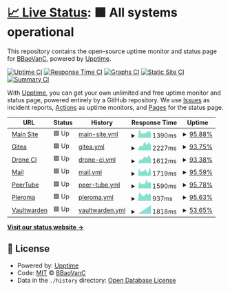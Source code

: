 # [📈 Live Status](https://status.boba.best): <!--live status--> **🟩 All systems operational**

This repository contains the open-source uptime monitor and status page for [BBaoVanC](https://bbaovanc.com), powered by [Upptime](https://github.com/upptime/upptime).

[![Uptime CI](https://github.com/BBaoVanC/status.boba.best/workflows/Uptime%20CI/badge.svg)](https://github.com/BBaoVanC/status.boba.best/actions?query=workflow%3A%22Uptime+CI%22)
[![Response Time CI](https://github.com/BBaoVanC/status.boba.best/workflows/Response%20Time%20CI/badge.svg)](https://github.com/BBaoVanC/status.boba.best/actions?query=workflow%3A%22Response+Time+CI%22)
[![Graphs CI](https://github.com/BBaoVanC/status.boba.best/workflows/Graphs%20CI/badge.svg)](https://github.com/BBaoVanC/status.boba.best/actions?query=workflow%3A%22Graphs+CI%22)
[![Static Site CI](https://github.com/BBaoVanC/status.boba.best/workflows/Static%20Site%20CI/badge.svg)](https://github.com/BBaoVanC/status.boba.best/actions?query=workflow%3A%22Static+Site+CI%22)
[![Summary CI](https://github.com/BBaoVanC/status.boba.best/workflows/Summary%20CI/badge.svg)](https://github.com/BBaoVanC/status.boba.best/actions?query=workflow%3A%22Summary+CI%22)

With [Upptime](https://upptime.js.org), you can get your own unlimited and free uptime monitor and status page, powered entirely by a GitHub repository. We use [Issues](https://github.com/BBaoVanC/status.boba.best/issues) as incident reports, [Actions](https://github.com/BBaoVanC/status.boba.best/actions) as uptime monitors, and [Pages](https://status.boba.best) for the status page.

<!--start: status pages-->
<!-- This summary is generated by Upptime (https://github.com/upptime/upptime) -->
<!-- Do not edit this manually, your changes will be overwritten -->
<!-- prettier-ignore -->
| URL | Status | History | Response Time | Uptime |
| --- | ------ | ------- | ------------- | ------ |
| <img alt="" src="https://favicons.githubusercontent.com/boba.best" height="13"> [Main Site](https://boba.best) | 🟩 Up | [main-site.yml](https://github.com/BBaoVanC/status.boba.best/commits/HEAD/history/main-site.yml) | <details><summary><img alt="Response time graph" src="./graphs/main-site/response-time-week.png" height="20"> 1390ms</summary><br><a href="https://status.boba.best/history/main-site"><img alt="Response time 1474" src="https://img.shields.io/endpoint?url=https%3A%2F%2Fraw.githubusercontent.com%2FBBaoVanC%2Fstatus.boba.best%2FHEAD%2Fapi%2Fmain-site%2Fresponse-time.json"></a><br><a href="https://status.boba.best/history/main-site"><img alt="24-hour response time 2576" src="https://img.shields.io/endpoint?url=https%3A%2F%2Fraw.githubusercontent.com%2FBBaoVanC%2Fstatus.boba.best%2FHEAD%2Fapi%2Fmain-site%2Fresponse-time-day.json"></a><br><a href="https://status.boba.best/history/main-site"><img alt="7-day response time 1390" src="https://img.shields.io/endpoint?url=https%3A%2F%2Fraw.githubusercontent.com%2FBBaoVanC%2Fstatus.boba.best%2FHEAD%2Fapi%2Fmain-site%2Fresponse-time-week.json"></a><br><a href="https://status.boba.best/history/main-site"><img alt="30-day response time 1474" src="https://img.shields.io/endpoint?url=https%3A%2F%2Fraw.githubusercontent.com%2FBBaoVanC%2Fstatus.boba.best%2FHEAD%2Fapi%2Fmain-site%2Fresponse-time-month.json"></a><br><a href="https://status.boba.best/history/main-site"><img alt="1-year response time 1474" src="https://img.shields.io/endpoint?url=https%3A%2F%2Fraw.githubusercontent.com%2FBBaoVanC%2Fstatus.boba.best%2FHEAD%2Fapi%2Fmain-site%2Fresponse-time-year.json"></a></details> | <details><summary><a href="https://status.boba.best/history/main-site">95.88%</a></summary><a href="https://status.boba.best/history/main-site"><img alt="All-time uptime 98.92%" src="https://img.shields.io/endpoint?url=https%3A%2F%2Fraw.githubusercontent.com%2FBBaoVanC%2Fstatus.boba.best%2FHEAD%2Fapi%2Fmain-site%2Fuptime.json"></a><br><a href="https://status.boba.best/history/main-site"><img alt="24-hour uptime 71.18%" src="https://img.shields.io/endpoint?url=https%3A%2F%2Fraw.githubusercontent.com%2FBBaoVanC%2Fstatus.boba.best%2FHEAD%2Fapi%2Fmain-site%2Fuptime-day.json"></a><br><a href="https://status.boba.best/history/main-site"><img alt="7-day uptime 95.88%" src="https://img.shields.io/endpoint?url=https%3A%2F%2Fraw.githubusercontent.com%2FBBaoVanC%2Fstatus.boba.best%2FHEAD%2Fapi%2Fmain-site%2Fuptime-week.json"></a><br><a href="https://status.boba.best/history/main-site"><img alt="30-day uptime 98.92%" src="https://img.shields.io/endpoint?url=https%3A%2F%2Fraw.githubusercontent.com%2FBBaoVanC%2Fstatus.boba.best%2FHEAD%2Fapi%2Fmain-site%2Fuptime-month.json"></a><br><a href="https://status.boba.best/history/main-site"><img alt="1-year uptime 98.92%" src="https://img.shields.io/endpoint?url=https%3A%2F%2Fraw.githubusercontent.com%2FBBaoVanC%2Fstatus.boba.best%2FHEAD%2Fapi%2Fmain-site%2Fuptime-year.json"></a></details>
| <img alt="" src="https://favicons.githubusercontent.com/git.boba.best" height="13"> [Gitea](https://git.boba.best) | 🟩 Up | [gitea.yml](https://github.com/BBaoVanC/status.boba.best/commits/HEAD/history/gitea.yml) | <details><summary><img alt="Response time graph" src="./graphs/gitea/response-time-week.png" height="20"> 2227ms</summary><br><a href="https://status.boba.best/history/gitea"><img alt="Response time 2227" src="https://img.shields.io/endpoint?url=https%3A%2F%2Fraw.githubusercontent.com%2FBBaoVanC%2Fstatus.boba.best%2FHEAD%2Fapi%2Fgitea%2Fresponse-time.json"></a><br><a href="https://status.boba.best/history/gitea"><img alt="24-hour response time 3985" src="https://img.shields.io/endpoint?url=https%3A%2F%2Fraw.githubusercontent.com%2FBBaoVanC%2Fstatus.boba.best%2FHEAD%2Fapi%2Fgitea%2Fresponse-time-day.json"></a><br><a href="https://status.boba.best/history/gitea"><img alt="7-day response time 2227" src="https://img.shields.io/endpoint?url=https%3A%2F%2Fraw.githubusercontent.com%2FBBaoVanC%2Fstatus.boba.best%2FHEAD%2Fapi%2Fgitea%2Fresponse-time-week.json"></a><br><a href="https://status.boba.best/history/gitea"><img alt="30-day response time 2227" src="https://img.shields.io/endpoint?url=https%3A%2F%2Fraw.githubusercontent.com%2FBBaoVanC%2Fstatus.boba.best%2FHEAD%2Fapi%2Fgitea%2Fresponse-time-month.json"></a><br><a href="https://status.boba.best/history/gitea"><img alt="1-year response time 2227" src="https://img.shields.io/endpoint?url=https%3A%2F%2Fraw.githubusercontent.com%2FBBaoVanC%2Fstatus.boba.best%2FHEAD%2Fapi%2Fgitea%2Fresponse-time-year.json"></a></details> | <details><summary><a href="https://status.boba.best/history/gitea">93.75%</a></summary><a href="https://status.boba.best/history/gitea"><img alt="All-time uptime 93.75%" src="https://img.shields.io/endpoint?url=https%3A%2F%2Fraw.githubusercontent.com%2FBBaoVanC%2Fstatus.boba.best%2FHEAD%2Fapi%2Fgitea%2Fuptime.json"></a><br><a href="https://status.boba.best/history/gitea"><img alt="24-hour uptime 71.18%" src="https://img.shields.io/endpoint?url=https%3A%2F%2Fraw.githubusercontent.com%2FBBaoVanC%2Fstatus.boba.best%2FHEAD%2Fapi%2Fgitea%2Fuptime-day.json"></a><br><a href="https://status.boba.best/history/gitea"><img alt="7-day uptime 93.75%" src="https://img.shields.io/endpoint?url=https%3A%2F%2Fraw.githubusercontent.com%2FBBaoVanC%2Fstatus.boba.best%2FHEAD%2Fapi%2Fgitea%2Fuptime-week.json"></a><br><a href="https://status.boba.best/history/gitea"><img alt="30-day uptime 93.75%" src="https://img.shields.io/endpoint?url=https%3A%2F%2Fraw.githubusercontent.com%2FBBaoVanC%2Fstatus.boba.best%2FHEAD%2Fapi%2Fgitea%2Fuptime-month.json"></a><br><a href="https://status.boba.best/history/gitea"><img alt="1-year uptime 93.75%" src="https://img.shields.io/endpoint?url=https%3A%2F%2Fraw.githubusercontent.com%2FBBaoVanC%2Fstatus.boba.best%2FHEAD%2Fapi%2Fgitea%2Fuptime-year.json"></a></details>
| <img alt="" src="https://favicons.githubusercontent.com/drone.boba.best" height="13"> [Drone CI](https://drone.boba.best) | 🟩 Up | [drone-ci.yml](https://github.com/BBaoVanC/status.boba.best/commits/HEAD/history/drone-ci.yml) | <details><summary><img alt="Response time graph" src="./graphs/drone-ci/response-time-week.png" height="20"> 1612ms</summary><br><a href="https://status.boba.best/history/drone-ci"><img alt="Response time 1612" src="https://img.shields.io/endpoint?url=https%3A%2F%2Fraw.githubusercontent.com%2FBBaoVanC%2Fstatus.boba.best%2FHEAD%2Fapi%2Fdrone-ci%2Fresponse-time.json"></a><br><a href="https://status.boba.best/history/drone-ci"><img alt="24-hour response time 2823" src="https://img.shields.io/endpoint?url=https%3A%2F%2Fraw.githubusercontent.com%2FBBaoVanC%2Fstatus.boba.best%2FHEAD%2Fapi%2Fdrone-ci%2Fresponse-time-day.json"></a><br><a href="https://status.boba.best/history/drone-ci"><img alt="7-day response time 1612" src="https://img.shields.io/endpoint?url=https%3A%2F%2Fraw.githubusercontent.com%2FBBaoVanC%2Fstatus.boba.best%2FHEAD%2Fapi%2Fdrone-ci%2Fresponse-time-week.json"></a><br><a href="https://status.boba.best/history/drone-ci"><img alt="30-day response time 1612" src="https://img.shields.io/endpoint?url=https%3A%2F%2Fraw.githubusercontent.com%2FBBaoVanC%2Fstatus.boba.best%2FHEAD%2Fapi%2Fdrone-ci%2Fresponse-time-month.json"></a><br><a href="https://status.boba.best/history/drone-ci"><img alt="1-year response time 1612" src="https://img.shields.io/endpoint?url=https%3A%2F%2Fraw.githubusercontent.com%2FBBaoVanC%2Fstatus.boba.best%2FHEAD%2Fapi%2Fdrone-ci%2Fresponse-time-year.json"></a></details> | <details><summary><a href="https://status.boba.best/history/drone-ci">93.38%</a></summary><a href="https://status.boba.best/history/drone-ci"><img alt="All-time uptime 93.38%" src="https://img.shields.io/endpoint?url=https%3A%2F%2Fraw.githubusercontent.com%2FBBaoVanC%2Fstatus.boba.best%2FHEAD%2Fapi%2Fdrone-ci%2Fuptime.json"></a><br><a href="https://status.boba.best/history/drone-ci"><img alt="24-hour uptime 69.44%" src="https://img.shields.io/endpoint?url=https%3A%2F%2Fraw.githubusercontent.com%2FBBaoVanC%2Fstatus.boba.best%2FHEAD%2Fapi%2Fdrone-ci%2Fuptime-day.json"></a><br><a href="https://status.boba.best/history/drone-ci"><img alt="7-day uptime 93.38%" src="https://img.shields.io/endpoint?url=https%3A%2F%2Fraw.githubusercontent.com%2FBBaoVanC%2Fstatus.boba.best%2FHEAD%2Fapi%2Fdrone-ci%2Fuptime-week.json"></a><br><a href="https://status.boba.best/history/drone-ci"><img alt="30-day uptime 93.38%" src="https://img.shields.io/endpoint?url=https%3A%2F%2Fraw.githubusercontent.com%2FBBaoVanC%2Fstatus.boba.best%2FHEAD%2Fapi%2Fdrone-ci%2Fuptime-month.json"></a><br><a href="https://status.boba.best/history/drone-ci"><img alt="1-year uptime 93.38%" src="https://img.shields.io/endpoint?url=https%3A%2F%2Fraw.githubusercontent.com%2FBBaoVanC%2Fstatus.boba.best%2FHEAD%2Fapi%2Fdrone-ci%2Fuptime-year.json"></a></details>
| <img alt="" src="https://favicons.githubusercontent.com/mail.boba.best" height="13"> [Mail](https://mail.boba.best) | 🟩 Up | [mail.yml](https://github.com/BBaoVanC/status.boba.best/commits/HEAD/history/mail.yml) | <details><summary><img alt="Response time graph" src="./graphs/mail/response-time-week.png" height="20"> 1719ms</summary><br><a href="https://status.boba.best/history/mail"><img alt="Response time 1315" src="https://img.shields.io/endpoint?url=https%3A%2F%2Fraw.githubusercontent.com%2FBBaoVanC%2Fstatus.boba.best%2FHEAD%2Fapi%2Fmail%2Fresponse-time.json"></a><br><a href="https://status.boba.best/history/mail"><img alt="24-hour response time 4501" src="https://img.shields.io/endpoint?url=https%3A%2F%2Fraw.githubusercontent.com%2FBBaoVanC%2Fstatus.boba.best%2FHEAD%2Fapi%2Fmail%2Fresponse-time-day.json"></a><br><a href="https://status.boba.best/history/mail"><img alt="7-day response time 1719" src="https://img.shields.io/endpoint?url=https%3A%2F%2Fraw.githubusercontent.com%2FBBaoVanC%2Fstatus.boba.best%2FHEAD%2Fapi%2Fmail%2Fresponse-time-week.json"></a><br><a href="https://status.boba.best/history/mail"><img alt="30-day response time 1315" src="https://img.shields.io/endpoint?url=https%3A%2F%2Fraw.githubusercontent.com%2FBBaoVanC%2Fstatus.boba.best%2FHEAD%2Fapi%2Fmail%2Fresponse-time-month.json"></a><br><a href="https://status.boba.best/history/mail"><img alt="1-year response time 1315" src="https://img.shields.io/endpoint?url=https%3A%2F%2Fraw.githubusercontent.com%2FBBaoVanC%2Fstatus.boba.best%2FHEAD%2Fapi%2Fmail%2Fresponse-time-year.json"></a></details> | <details><summary><a href="https://status.boba.best/history/mail">95.59%</a></summary><a href="https://status.boba.best/history/mail"><img alt="All-time uptime 98.09%" src="https://img.shields.io/endpoint?url=https%3A%2F%2Fraw.githubusercontent.com%2FBBaoVanC%2Fstatus.boba.best%2FHEAD%2Fapi%2Fmail%2Fuptime.json"></a><br><a href="https://status.boba.best/history/mail"><img alt="24-hour uptime 69.44%" src="https://img.shields.io/endpoint?url=https%3A%2F%2Fraw.githubusercontent.com%2FBBaoVanC%2Fstatus.boba.best%2FHEAD%2Fapi%2Fmail%2Fuptime-day.json"></a><br><a href="https://status.boba.best/history/mail"><img alt="7-day uptime 95.59%" src="https://img.shields.io/endpoint?url=https%3A%2F%2Fraw.githubusercontent.com%2FBBaoVanC%2Fstatus.boba.best%2FHEAD%2Fapi%2Fmail%2Fuptime-week.json"></a><br><a href="https://status.boba.best/history/mail"><img alt="30-day uptime 98.09%" src="https://img.shields.io/endpoint?url=https%3A%2F%2Fraw.githubusercontent.com%2FBBaoVanC%2Fstatus.boba.best%2FHEAD%2Fapi%2Fmail%2Fuptime-month.json"></a><br><a href="https://status.boba.best/history/mail"><img alt="1-year uptime 98.09%" src="https://img.shields.io/endpoint?url=https%3A%2F%2Fraw.githubusercontent.com%2FBBaoVanC%2Fstatus.boba.best%2FHEAD%2Fapi%2Fmail%2Fuptime-year.json"></a></details>
| <img alt="" src="https://favicons.githubusercontent.com/peertube.boba.best" height="13"> [PeerTube](https://peertube.boba.best) | 🟩 Up | [peer-tube.yml](https://github.com/BBaoVanC/status.boba.best/commits/HEAD/history/peer-tube.yml) | <details><summary><img alt="Response time graph" src="./graphs/peer-tube/response-time-week.png" height="20"> 1590ms</summary><br><a href="https://status.boba.best/history/peer-tube"><img alt="Response time 1099" src="https://img.shields.io/endpoint?url=https%3A%2F%2Fraw.githubusercontent.com%2FBBaoVanC%2Fstatus.boba.best%2FHEAD%2Fapi%2Fpeer-tube%2Fresponse-time.json"></a><br><a href="https://status.boba.best/history/peer-tube"><img alt="24-hour response time 3827" src="https://img.shields.io/endpoint?url=https%3A%2F%2Fraw.githubusercontent.com%2FBBaoVanC%2Fstatus.boba.best%2FHEAD%2Fapi%2Fpeer-tube%2Fresponse-time-day.json"></a><br><a href="https://status.boba.best/history/peer-tube"><img alt="7-day response time 1590" src="https://img.shields.io/endpoint?url=https%3A%2F%2Fraw.githubusercontent.com%2FBBaoVanC%2Fstatus.boba.best%2FHEAD%2Fapi%2Fpeer-tube%2Fresponse-time-week.json"></a><br><a href="https://status.boba.best/history/peer-tube"><img alt="30-day response time 1099" src="https://img.shields.io/endpoint?url=https%3A%2F%2Fraw.githubusercontent.com%2FBBaoVanC%2Fstatus.boba.best%2FHEAD%2Fapi%2Fpeer-tube%2Fresponse-time-month.json"></a><br><a href="https://status.boba.best/history/peer-tube"><img alt="1-year response time 1099" src="https://img.shields.io/endpoint?url=https%3A%2F%2Fraw.githubusercontent.com%2FBBaoVanC%2Fstatus.boba.best%2FHEAD%2Fapi%2Fpeer-tube%2Fresponse-time-year.json"></a></details> | <details><summary><a href="https://status.boba.best/history/peer-tube">95.78%</a></summary><a href="https://status.boba.best/history/peer-tube"><img alt="All-time uptime 98.88%" src="https://img.shields.io/endpoint?url=https%3A%2F%2Fraw.githubusercontent.com%2FBBaoVanC%2Fstatus.boba.best%2FHEAD%2Fapi%2Fpeer-tube%2Fuptime.json"></a><br><a href="https://status.boba.best/history/peer-tube"><img alt="24-hour uptime 70.47%" src="https://img.shields.io/endpoint?url=https%3A%2F%2Fraw.githubusercontent.com%2FBBaoVanC%2Fstatus.boba.best%2FHEAD%2Fapi%2Fpeer-tube%2Fuptime-day.json"></a><br><a href="https://status.boba.best/history/peer-tube"><img alt="7-day uptime 95.78%" src="https://img.shields.io/endpoint?url=https%3A%2F%2Fraw.githubusercontent.com%2FBBaoVanC%2Fstatus.boba.best%2FHEAD%2Fapi%2Fpeer-tube%2Fuptime-week.json"></a><br><a href="https://status.boba.best/history/peer-tube"><img alt="30-day uptime 98.88%" src="https://img.shields.io/endpoint?url=https%3A%2F%2Fraw.githubusercontent.com%2FBBaoVanC%2Fstatus.boba.best%2FHEAD%2Fapi%2Fpeer-tube%2Fuptime-month.json"></a><br><a href="https://status.boba.best/history/peer-tube"><img alt="1-year uptime 98.88%" src="https://img.shields.io/endpoint?url=https%3A%2F%2Fraw.githubusercontent.com%2FBBaoVanC%2Fstatus.boba.best%2FHEAD%2Fapi%2Fpeer-tube%2Fuptime-year.json"></a></details>
| <img alt="" src="https://favicons.githubusercontent.com/pleroma.boba.best" height="13"> [Pleroma](https://pleroma.boba.best) | 🟩 Up | [pleroma.yml](https://github.com/BBaoVanC/status.boba.best/commits/HEAD/history/pleroma.yml) | <details><summary><img alt="Response time graph" src="./graphs/pleroma/response-time-week.png" height="20"> 937ms</summary><br><a href="https://status.boba.best/history/pleroma"><img alt="Response time 767" src="https://img.shields.io/endpoint?url=https%3A%2F%2Fraw.githubusercontent.com%2FBBaoVanC%2Fstatus.boba.best%2FHEAD%2Fapi%2Fpleroma%2Fresponse-time.json"></a><br><a href="https://status.boba.best/history/pleroma"><img alt="24-hour response time 1638" src="https://img.shields.io/endpoint?url=https%3A%2F%2Fraw.githubusercontent.com%2FBBaoVanC%2Fstatus.boba.best%2FHEAD%2Fapi%2Fpleroma%2Fresponse-time-day.json"></a><br><a href="https://status.boba.best/history/pleroma"><img alt="7-day response time 937" src="https://img.shields.io/endpoint?url=https%3A%2F%2Fraw.githubusercontent.com%2FBBaoVanC%2Fstatus.boba.best%2FHEAD%2Fapi%2Fpleroma%2Fresponse-time-week.json"></a><br><a href="https://status.boba.best/history/pleroma"><img alt="30-day response time 767" src="https://img.shields.io/endpoint?url=https%3A%2F%2Fraw.githubusercontent.com%2FBBaoVanC%2Fstatus.boba.best%2FHEAD%2Fapi%2Fpleroma%2Fresponse-time-month.json"></a><br><a href="https://status.boba.best/history/pleroma"><img alt="1-year response time 767" src="https://img.shields.io/endpoint?url=https%3A%2F%2Fraw.githubusercontent.com%2FBBaoVanC%2Fstatus.boba.best%2FHEAD%2Fapi%2Fpleroma%2Fresponse-time-year.json"></a></details> | <details><summary><a href="https://status.boba.best/history/pleroma">95.63%</a></summary><a href="https://status.boba.best/history/pleroma"><img alt="All-time uptime 97.63%" src="https://img.shields.io/endpoint?url=https%3A%2F%2Fraw.githubusercontent.com%2FBBaoVanC%2Fstatus.boba.best%2FHEAD%2Fapi%2Fpleroma%2Fuptime.json"></a><br><a href="https://status.boba.best/history/pleroma"><img alt="24-hour uptime 69.44%" src="https://img.shields.io/endpoint?url=https%3A%2F%2Fraw.githubusercontent.com%2FBBaoVanC%2Fstatus.boba.best%2FHEAD%2Fapi%2Fpleroma%2Fuptime-day.json"></a><br><a href="https://status.boba.best/history/pleroma"><img alt="7-day uptime 95.63%" src="https://img.shields.io/endpoint?url=https%3A%2F%2Fraw.githubusercontent.com%2FBBaoVanC%2Fstatus.boba.best%2FHEAD%2Fapi%2Fpleroma%2Fuptime-week.json"></a><br><a href="https://status.boba.best/history/pleroma"><img alt="30-day uptime 97.63%" src="https://img.shields.io/endpoint?url=https%3A%2F%2Fraw.githubusercontent.com%2FBBaoVanC%2Fstatus.boba.best%2FHEAD%2Fapi%2Fpleroma%2Fuptime-month.json"></a><br><a href="https://status.boba.best/history/pleroma"><img alt="1-year uptime 97.63%" src="https://img.shields.io/endpoint?url=https%3A%2F%2Fraw.githubusercontent.com%2FBBaoVanC%2Fstatus.boba.best%2FHEAD%2Fapi%2Fpleroma%2Fuptime-year.json"></a></details>
| <img alt="" src="https://favicons.githubusercontent.com/vault.boba.best" height="13"> [Vaultwarden](https://vault.boba.best) | 🟩 Up | [vaultwarden.yml](https://github.com/BBaoVanC/status.boba.best/commits/HEAD/history/vaultwarden.yml) | <details><summary><img alt="Response time graph" src="./graphs/vaultwarden/response-time-week.png" height="20"> 1818ms</summary><br><a href="https://status.boba.best/history/vaultwarden"><img alt="Response time 1818" src="https://img.shields.io/endpoint?url=https%3A%2F%2Fraw.githubusercontent.com%2FBBaoVanC%2Fstatus.boba.best%2FHEAD%2Fapi%2Fvaultwarden%2Fresponse-time.json"></a><br><a href="https://status.boba.best/history/vaultwarden"><img alt="24-hour response time 1818" src="https://img.shields.io/endpoint?url=https%3A%2F%2Fraw.githubusercontent.com%2FBBaoVanC%2Fstatus.boba.best%2FHEAD%2Fapi%2Fvaultwarden%2Fresponse-time-day.json"></a><br><a href="https://status.boba.best/history/vaultwarden"><img alt="7-day response time 1818" src="https://img.shields.io/endpoint?url=https%3A%2F%2Fraw.githubusercontent.com%2FBBaoVanC%2Fstatus.boba.best%2FHEAD%2Fapi%2Fvaultwarden%2Fresponse-time-week.json"></a><br><a href="https://status.boba.best/history/vaultwarden"><img alt="30-day response time 1818" src="https://img.shields.io/endpoint?url=https%3A%2F%2Fraw.githubusercontent.com%2FBBaoVanC%2Fstatus.boba.best%2FHEAD%2Fapi%2Fvaultwarden%2Fresponse-time-month.json"></a><br><a href="https://status.boba.best/history/vaultwarden"><img alt="1-year response time 1818" src="https://img.shields.io/endpoint?url=https%3A%2F%2Fraw.githubusercontent.com%2FBBaoVanC%2Fstatus.boba.best%2FHEAD%2Fapi%2Fvaultwarden%2Fresponse-time-year.json"></a></details> | <details><summary><a href="https://status.boba.best/history/vaultwarden">53.65%</a></summary><a href="https://status.boba.best/history/vaultwarden"><img alt="All-time uptime 53.65%" src="https://img.shields.io/endpoint?url=https%3A%2F%2Fraw.githubusercontent.com%2FBBaoVanC%2Fstatus.boba.best%2FHEAD%2Fapi%2Fvaultwarden%2Fuptime.json"></a><br><a href="https://status.boba.best/history/vaultwarden"><img alt="24-hour uptime 53.65%" src="https://img.shields.io/endpoint?url=https%3A%2F%2Fraw.githubusercontent.com%2FBBaoVanC%2Fstatus.boba.best%2FHEAD%2Fapi%2Fvaultwarden%2Fuptime-day.json"></a><br><a href="https://status.boba.best/history/vaultwarden"><img alt="7-day uptime 53.65%" src="https://img.shields.io/endpoint?url=https%3A%2F%2Fraw.githubusercontent.com%2FBBaoVanC%2Fstatus.boba.best%2FHEAD%2Fapi%2Fvaultwarden%2Fuptime-week.json"></a><br><a href="https://status.boba.best/history/vaultwarden"><img alt="30-day uptime 53.65%" src="https://img.shields.io/endpoint?url=https%3A%2F%2Fraw.githubusercontent.com%2FBBaoVanC%2Fstatus.boba.best%2FHEAD%2Fapi%2Fvaultwarden%2Fuptime-month.json"></a><br><a href="https://status.boba.best/history/vaultwarden"><img alt="1-year uptime 53.65%" src="https://img.shields.io/endpoint?url=https%3A%2F%2Fraw.githubusercontent.com%2FBBaoVanC%2Fstatus.boba.best%2FHEAD%2Fapi%2Fvaultwarden%2Fuptime-year.json"></a></details>

<!--end: status pages-->

[**Visit our status website →**](https://status.boba.best)

## 📄 License

- Powered by: [Upptime](https://github.com/upptime/upptime)
- Code: [MIT](./LICENSE) © [BBaoVanC](https://bbaovanc.com)
- Data in the `./history` directory: [Open Database License](https://opendatacommons.org/licenses/odbl/1-0/)
